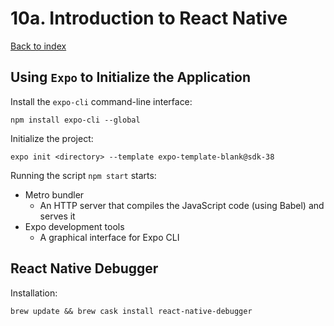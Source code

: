 # 10a. Introduction to React Native

[Back to index](../README.md)

## Using `Expo` to Initialize the Application

Install the `expo-cli` command-line interface:

```shell
npm install expo-cli --global
```

Initialize the project:

```shell
expo init <directory> --template expo-template-blank@sdk-38
```

Running the script `npm start` starts:

- Metro bundler
  - An HTTP server that compiles the JavaScript code (using Babel) and serves it
- Expo development tools
  - A graphical interface for Expo CLI

## React Native Debugger

Installation:

```shell
brew update && brew cask install react-native-debugger
```
